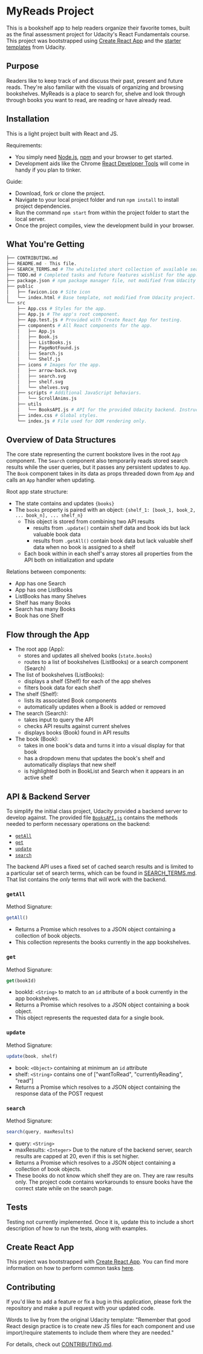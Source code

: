 # MyReads Project

This is a bookshelf app to help readers organize their favorite tomes, built as the final assessment project for Udacity's React Fundamentals course. This project was bootstrapped using [Create React App](https://github.com/facebookincubator/create-react-app) and the [starter templates](https://github.com/udacity/reactnd-project-myreads-starter) from Udacity.

## Purpose

Readers like to keep track of and discuss their past, present and future reads. They're also familiar with the visuals of organizing and browsing bookshelves. MyReads is a place to search for, shelve and look through through books you want to read, are reading or have already read.

## Installation

This is a light project built with React and JS.

Requirements:
* You simply need [Node.js](https://nodejs.org), [npm](https://www.npmjs.com/) and your browser to get started.
* Development aids like the Chrome [React Developer Tools](https://chrome.google.com/webstore/detail/react-developer-tools/fmkadmapgofadopljbjfkapdkoienihi) will come in handy if you plan to tinker.

Guide:
* Download, fork or clone the project.
* Navigate to your local project folder and run `npm install` to install project dependencies. 
* Run the command `npm start` from within the project folder to start the local server.
* Once the project compiles, view the development build in your browser.

## What You're Getting
```bash
├── CONTRIBUTING.md
├── README.md - This file.
├── SEARCH_TERMS.md # The whitelisted short collection of available search terms for the provided Udacity backend.
├── TODO.md # Completed tasks and future features wishlist for the app.
├── package.json # npm package manager file, not modified from Udacity project.
├── public
│   ├── favicon.ico # Site icon
│   └── index.html # Base template, not modified from Udacity project.
└── src
    ├── App.css # Styles for the app.
    ├── App.js # The app's root component.
    ├── App.test.js # Provided with Create React App for testing.
    ├── components # All React components for the app.
    │   ├── App.js
    │   ├── Book.js    
    │   ├── ListBooks.js
    │   ├── PageNotFound.js
    │   ├── Search.js
    │   └── Shelf.js
    ├── icons # Images for the app.
    │   ├── arrow-back.svg
    │   ├── search.svg    
    │   ├── shelf.svg
    │   └── shelves.svg
    ├── scripts # Additional JavaScript behaviors.
    │   └── ScrollAnims.js
    ├── utils
    │   └── BooksAPI.js # API for the provided Udacity backend. Instructions for the methods are below.
    ├── index.css # Global styles.
    └── index.js # File used for DOM rendering only.
```

## Overview of Data Structures

The core state representing the current bookstore lives in the root `App` component. The `Search` component also temporarily reads stored search results while the user queries, but it passes any persistent updates to `App`. The `Book` component takes in its data as props threaded down from `App` and calls an `App` handler when updating.

Root app state structure:
* The state contains and updates `{books}`
* The `books` property is paired with an object: `{shelf_1: [book_1, book_2, ... book_n], ... shelf_n}`
    * This object is stored from combining two API results
        * results from `.update()` contain shelf data and book ids but lack valuable book data
        * results from `.getAll()` contain book data but lack valuable shelf data when no book is assigned to a shelf
    * Each book within in each shelf's array stores all properties from the API both on initialization and update

Relations between components:
* App has one Search
* App has one ListBooks 
* ListBooks has many Shelves
* Shelf has many Books
* Search has many Books
* Book has one Shelf

## Flow through the App

* The root app (App):
    * stores and updates all shelved books (`state.books`)
    * routes to a list of bookshelves (ListBooks) or a search component (Search)
* The list of bookshelves (ListBooks):
    * displays a shelf (Shelf) for each of the app shelves
    * filters book data for each shelf
* The shelf (Shelf):
    * lists its associated Book components
    * automatically updates when a Book is added or removed
* The search (Search):
    * takes input to query the API
    * checks API results against current shelves
    * displays books (Book) found in API results
* The book (Book):
    * takes in one book's data and turns it into a visual display for that book
    * has a dropdown menu that updates the book's shelf and automatically displays that new shelf
    * is highlighted both in BookList and Search when it appears in an active shelf

## API & Backend Server

To simplify the initial class project, Udacity provided a backend server to develop against. The provided file [`BooksAPI.js`](src/BooksAPI.js) contains the methods needed to perform necessary operations on the backend:

* [`getAll`](#getall)
* [`get`](#get)
* [`update`](#update)
* [`search`](#search)

The backend API uses a fixed set of cached search results and is limited to a particular set of search terms, which can be found in [SEARCH_TERMS.md](SEARCH_TERMS.md). That list contains the _only_ terms that will work with the backend.

### `getAll`

Method Signature:

```js
getAll()
```

* Returns a Promise which resolves to a JSON object containing a collection of book objects.
* This collection represents the books currently in the app bookshelves.

### `get`

Method Signature:

```js
get(bookId)
```

* bookId: `<String>` to match to an `id` attribute of a book currently in the app bookshelves.
* Returns a Promise which resolves to a JSON object containing a book object.
* This object represents the requested data for a single book.

### `update`

Method Signature:

```js
update(book, shelf)
```

* book: `<Object>` containing at minimum an `id` attribute
* shelf: `<String>` contains one of ["wantToRead", "currentlyReading", "read"]  
* Returns a Promise which resolves to a JSON object containing the response data of the POST request

### `search`

Method Signature:

```js
search(query, maxResults)
```

* query: `<String>`
* maxResults: `<Integer>` Due to the nature of the backend server, search results are capped at 20, even if this is set higher.
* Returns a Promise which resolves to a JSON object containing a collection of book objects.
* These books do not know which shelf they are on. They are raw results only. The project code contains workarounds to ensure books have the correct state while on the search page.

## Tests

Testing not currently implemented. Once it is, update this to include a short description of how to run the tests, along with examples.

## Create React App

This project was bootstrapped with [Create React App](https://github.com/facebookincubator/create-react-app). You can find more information on how to perform common tasks [here](https://github.com/facebookincubator/create-react-app/blob/master/packages/react-scripts/template/README.md).

## Contributing

If you'd like to add a feature or fix a bug in this application, please fork the repository and make a pull request with your updated code.

Words to live by from the original Udacity template: "Remember that good React design practice is to create new JS files for each component and use import/require statements to include them where they are needed."

For details, check out [CONTRIBUTING.md](CONTRIBUTING.md).